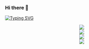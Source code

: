 ### Hi there 👋

<!--
**mjcfx/mjcfx** is a ✨ _special_ ✨ repository because its `README.md` (this file) appears on your GitHub profile.

Here are some ideas to get you started:

- 🔭 I’m currently working on ...
- 🌱 I’m currently learning ...
- 👯 I’m looking to collaborate on ...
- 🤔 I’m looking for help with ...
- 💬 Ask me about ...
- 📫 How to reach me: ...
- 😄 Pronouns: ...
- ⚡ Fun fact: ...
-->
<!-- 打字特效 -->
[![Typing SVG](https://readme-typing-svg.herokuapp.com?color=%2336BCF7&center=true&lines=%E6%AC%A2%E8%BF%8E%E8%AE%BF%E9%97%AE%E6%88%91%E7%9A%84GitHub%E4%B8%BB%E9%A1%B5)](https://git.io/typing-svg)


<div align="center">
    <img src="https://metrics.lecoq.io/sun0225SUN?template=classic&config.timezone=Asia%2FShanghai">
</div>

<!-- GitHub资料奖杯 -->
<div align="center">
    <img  src="https://github-profile-trophy.vercel.app/?username=sun0225SUN" />
</div>

<!-- GitHub 活动统计图 -->
<div align="center">
    <img src="https://activity-graph.herokuapp.com/graph?username=sun0225SUN&theme=xcode" />
</div>

<!-- GitHub 连续打卡 -->
<div align="center">
    <img  src="https://github-readme-streak-stats.herokuapp.com/?user=sun0225SUN" />
</div>
